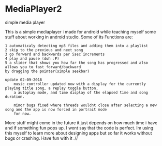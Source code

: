 # MediaPlayer2
simple media player

This is a simple mediaplayer i made for android while teaching myself some stuff about working in android studio.
Some of its Functions are:

	1 automaticaly detecting mp3 files and adding them into a playlist
	2 skip to the previous and next song
	3 go forward and backwards per 5sec increments
	4 play and pause (duh :P)
	5 a slider that shows you how far the song has progressed and also allows you to fast forward/backward 
    by dragging the pointer(simple seekbar)
    
    update 02-09-2018
    	music controller updated now with a display for the currently playing title song, a replay toggle button,
    	a autoplay mode, and time display of the elapsed time and song duration.
	
		minor bugs fixed where threads wouldnt close after selecting a new song and the app is now forced in portrait mode
		for now.
  
More stuff might come in the future it just depends on how much time i have and if something fun pops up. 
I wont say that the code is perfect. Im using this myself to learn more about designing apps
but so far it works without bugs or crashing. Have fun with it .//
